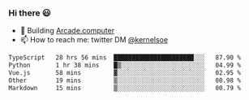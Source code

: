 ### Hi there 😃

- 🔨 Building [Arcade.computer](https://arcade.computer)
- 📫 How to reach me: twitter DM [@kernelsoe](https://twitter.com/kernelsoe)

<!--START_SECTION:waka-->

```txt
TypeScript   28 hrs 56 mins  ██████████████████████░░░   87.90 %
Python       1 hr 38 mins    █▒░░░░░░░░░░░░░░░░░░░░░░░   04.99 %
Vue.js       58 mins         ▓░░░░░░░░░░░░░░░░░░░░░░░░   02.95 %
Other        19 mins         ▒░░░░░░░░░░░░░░░░░░░░░░░░   00.98 %
Markdown     15 mins         ▒░░░░░░░░░░░░░░░░░░░░░░░░   00.79 %
```

<!--END_SECTION:waka-->
